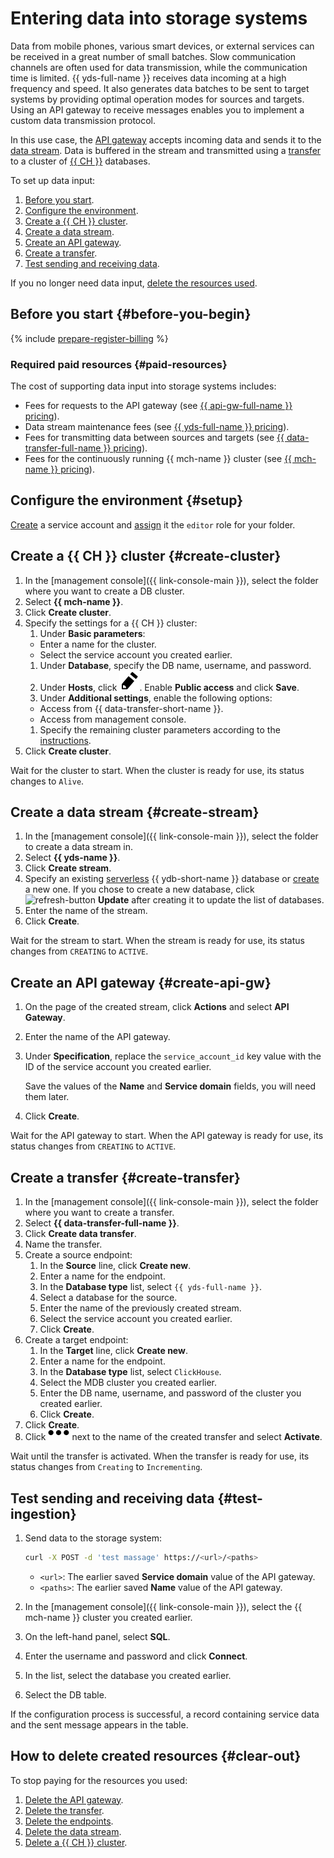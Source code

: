 # Entering data into storage systems

Data from mobile phones, various smart devices, or external services can be received in a great number of small batches. Slow communication channels are often used for data transmission, while the communication time is limited. {{ yds-full-name }} receives data incoming at a high frequency and speed. It also generates data batches to be sent to target systems by providing optimal operation modes for sources and targets. Using an API gateway to receive messages enables you to implement a custom data transmission protocol.

In this use case, the [API gateway](../../api-gateway/concepts/index.md) accepts incoming data and sends it to the [data stream](../../data-streams/concepts/index.md). Data is buffered in the stream and transmitted using a [transfer](../../data-transfer/concepts/index.md) to a cluster of [{{ CH }}](../../managed-clickhouse/concepts/index.md) databases.

To set up data input:

1. [Before you start](#before-you-begin).
1. [Configure the environment](#setup).
1. [Create a {{ CH }} cluster](#create-cluster).
1. [Create a data stream](#create-stream).
1. [Create an API gateway](#create-api-gw).
1. [Create a transfer](#create-transfer).
1. [Test sending and receiving data](#test-ingestion).

If you no longer need data input, [delete the resources used](#clear-out).

## Before you start {#before-you-begin}

{% include [prepare-register-billing](../_tutorials_includes/before-you-begin.md) %}


### Required paid resources {#paid-resources}

The cost of supporting data input into storage systems includes:

* Fees for requests to the API gateway (see [{{ api-gw-full-name }} pricing](../../api-gateway/pricing.md)).
* Data stream maintenance fees (see [{{ yds-full-name }} pricing](../../data-streams/pricing.md)).
* Fees for transmitting data between sources and targets (see [{{ data-transfer-full-name }} pricing](../../data-transfer/pricing.md)).
* Fees for the continuously running {{ mch-name }} cluster (see [{{ mch-name }} pricing](../../managed-clickhouse/pricing.md)).

## Configure the environment {#setup}

[Create](../../iam/operations/sa/create.md) a service account and [assign](../../iam/operations/sa/assign-role-for-sa.md) it the `editor` role for your folder.

## Create a {{ CH }} cluster {#create-cluster}

1. In the [management console]({{ link-console-main }}), select the folder where you want to create a DB cluster.
1. Select **{{ mch-name }}**.
1. Click **Create cluster**.
1. Specify the settings for a {{ CH }} cluster:
   1. Under **Basic parameters**:
   * Enter a name for the cluster.
   * Select the service account you created earlier.
   1. Under **Database**, specify the DB name, username, and password.
   1. Under **Hosts**, click ![pencil](../../_assets/pencil.svg). Enable **Public access** and click **Save**.
   1. Under **Additional settings**, enable the following options:
   * Access from {{ data-transfer-short-name }}.
   * Access from management console.
   1. Specify the remaining cluster parameters according to the [instructions](../../managed-clickhouse/operations/cluster-create.md).
1. Click **Create cluster**.

Wait for the cluster to start. When the cluster is ready for use, its status changes to `Alive`.

## Create a data stream {#create-stream}

1. In the [management console]({{ link-console-main }}), select the folder to create a data stream in.
1. Select **{{ yds-name }}**.
1. Click **Create stream**.
1. Specify an existing [serverless](../../ydb/concepts/serverless-and-dedicated.md#serverless) {{ ydb-short-name }} database or [create](../../ydb/quickstart.md#serverless) a new one. If you chose to create a new database, click ![refresh-button](../../_assets/data-streams/refresh-button.svg) **Update** after creating it to update the list of databases.
1. Enter the name of the stream.
1. Click **Create**.

Wait for the stream to start. When the stream is ready for use, its status changes from `CREATING` to `ACTIVE`.

## Create an API gateway {#create-api-gw}

1. On the page of the created stream, click **Actions** and select **API Gateway**.
1. Enter the name of the API gateway.
1. Under **Specification**, replace the `service_account_id` key value with the ID of the service account you created earlier.

   Save the values of the **Name** and **Service domain** fields, you will need them later.
1. Click **Create**.

Wait for the API gateway to start. When the API gateway is ready for use, its status changes from `CREATING` to `ACTIVE`.

## Create a transfer {#create-transfer}

1. In the [management console]({{ link-console-main }}), select the folder where you want to create a transfer.
1. Select **{{ data-transfer-full-name }}**.
1. Click **Create data transfer**.
1. Name the transfer.
1. Create a source endpoint:
   1. In the **Source** line, click **Create new**.
   1. Enter a name for the endpoint.
   1. In the **Database type** list, select `{{ yds-full-name }}`.
   1. Select a database for the source.
   1. Enter the name of the previously created stream.
   1. Select the service account you created earlier.
   1. Click **Create**.
1. Create a target endpoint:
   1. In the **Target** line, click **Create new**.
   1. Enter a name for the endpoint.
   1. In the **Database type** list, select `ClickHouse`.
   1. Select the MDB cluster you created earlier.
   1. Enter the DB name, username, and password of the cluster you created earlier.
   1. Click **Create**.
1. Click **Create**.
1. Click ![ellipsis](../../_assets/horizontal-ellipsis.svg) next to the name of the created transfer and select **Activate**.

Wait until the transfer is activated. When the transfer is ready for use, its status changes from `Creating` to `Incrementing`.

## Test sending and receiving data {#test-ingestion}

1. Send data to the storage system:

   ```bash
   curl -X POST -d 'test massage' https://<url>/<paths>
   ```

   * `<url>`: The earlier saved **Service domain** value of the API gateway.
   * `<paths>`: The earlier saved **Name** value of the API gateway.
1. In the [management console]({{ link-console-main }}), select the {{ mch-name }} cluster you created earlier.
1. On the left-hand panel, select **SQL**.
1. Enter the username and password and click **Connect**.
1. In the list, select the database you created earlier.
1. Select the DB table.

If the configuration process is successful, a record containing service data and the sent message appears in the table.

## How to delete created resources {#clear-out}

To stop paying for the resources you used:

1. [Delete the API gateway](../../api-gateway/operations/api-gw-delete.md).
1. [Delete the transfer](../../data-transfer/operations/transfer.md#delete).
1. [Delete the endpoints](../../data-transfer/operations/endpoint/index.md#delete).
1. [Delete the data stream](../../data-streams/operations/manage-streams.md#delete-data-stream).
1. [Delete a {{ CH }} cluster](../../managed-clickhouse/operations/cluster-delete.md).
